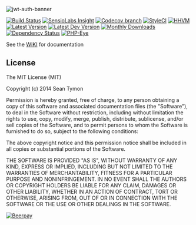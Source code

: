 
![jwt-auth-banner](https://cloud.githubusercontent.com/assets/1801923/9915273/119b9350-5cae-11e5-850b-c941cac60b32.png)

[![Build Status](http://img.shields.io/travis/tymondesigns/jwt-auth/master.svg?style=flat-square)](https://travis-ci.org/tymondesigns/jwt-auth)
[![SensioLabs Insight](https://img.shields.io/sensiolabs/i/ba600082-7869-4ea8-b877-0bf6a86d4988.svg?style=flat-square)](https://insight.sensiolabs.com/projects/ba600082-7869-4ea8-b877-0bf6a86d4988)
[![Codecov branch](https://img.shields.io/codecov/c/github/tymondesigns/jwt-auth/develop.svg?style=flat-square)](https://codecov.io/github/tymondesigns/jwt-auth)
[![StyleCI](https://styleci.io/repos/23680678/shield?style=flat-square)](https://styleci.io/repos/23680678)
[![HHVM](https://img.shields.io/hhvm/tymon/jwt-auth.svg?style=flat-square)](http://hhvm.h4cc.de/package/tymon/jwt-auth)
[![Latest Version](http://img.shields.io/packagist/v/tymon/jwt-auth.svg?style=flat-square)](https://packagist.org/packages/tymon/jwt-auth)
[![Latest Dev Version](https://img.shields.io/packagist/vpre/tymon/jwt-auth.svg?style=flat-square)](https://packagist.org/packages/tymon/jwt-auth#dev-develop)
[![Monthly Downloads](https://img.shields.io/packagist/dm/tymon/jwt-auth.svg?style=flat-square)](https://packagist.org/packages/tymon/jwt-auth)
[![Dependency Status](https://www.versioneye.com/php/tymon:jwt-auth/dev-develop/badge?style=flat)](https://www.versioneye.com/php/tymon:jwt-auth/dev-develop)
[![PHP-Eye](https://php-eye.com/badge/tymon/jwt-auth/tested.svg?style=flat)](https://php-eye.com/package/tymon/jwt-auth)

See the [WIKI](https://github.com/tymondesigns/jwt-auth/wiki) for documentation

## License

The MIT License (MIT)

Copyright (c) 2014 Sean Tymon

Permission is hereby granted, free of charge, to any person obtaining a copy
of this software and associated documentation files (the "Software"), to deal
in the Software without restriction, including without limitation the rights
to use, copy, modify, merge, publish, distribute, sublicense, and/or sell
copies of the Software, and to permit persons to whom the Software is
furnished to do so, subject to the following conditions:

The above copyright notice and this permission notice shall be included in all
copies or substantial portions of the Software.

THE SOFTWARE IS PROVIDED "AS IS", WITHOUT WARRANTY OF ANY KIND, EXPRESS OR
IMPLIED, INCLUDING BUT NOT LIMITED TO THE WARRANTIES OF MERCHANTABILITY,
FITNESS FOR A PARTICULAR PURPOSE AND NONINFRINGEMENT. IN NO EVENT SHALL THE
AUTHORS OR COPYRIGHT HOLDERS BE LIABLE FOR ANY CLAIM, DAMAGES OR OTHER
LIABILITY, WHETHER IN AN ACTION OF CONTRACT, TORT OR OTHERWISE, ARISING FROM,
OUT OF OR IN CONNECTION WITH THE SOFTWARE OR THE USE OR OTHER DEALINGS IN THE
SOFTWARE.

[![Beerpay](https://beerpay.io/tymondesigns/jwt-auth/badge.svg)](https://beerpay.io/tymondesigns/jwt-auth)
